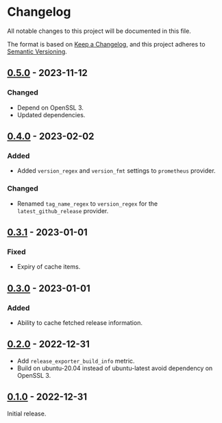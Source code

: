 # Changelog
All notable changes to this project will be documented in this file.

The format is based on [Keep a Changelog](https://keepachangelog.com/en/1.0.0/),
and this project adheres to [Semantic Versioning](https://semver.org/spec/v2.0.0.html).

## [0.5.0] - 2023-11-12

### Changed

* Depend on OpenSSL 3.
* Updated dependencies.


## [0.4.0] - 2023-02-02

### Added

* Added `version_regex` and `version_fmt` settings to `prometheus` provider.

### Changed

* Renamed `tag_name_regex` to `version_regex` for the `latest_github_release`
  provider.


## [0.3.1] - 2023-01-01

### Fixed

* Expiry of cache items.

## [0.3.0] - 2023-01-01

### Added

* Ability to cache fetched release information.


## [0.2.0] - 2022-12-31

* Add `release_exporter_build_info` metric.
* Build on ubuntu-20.04 instead of ubuntu-latest avoid dependency on OpenSSL 3.

## [0.1.0] - 2022-12-31

Initial release.

[Unreleased]: https://github.com/jgosmann/release-exporter/compare/v0.5.0...HEAD
[0.5.0]: https://github.com/jgosmann/release-exporter/releases/tag/v0.5.0
[0.4.0]: https://github.com/jgosmann/release-exporter/releases/tag/v0.4.0
[0.3.1]: https://github.com/jgosmann/release-exporter/releases/tag/v0.3.1
[0.3.0]: https://github.com/jgosmann/release-exporter/releases/tag/v0.3.0
[0.2.0]: https://github.com/jgosmann/release-exporter/releases/tag/v0.2.0
[0.1.0]: https://github.com/jgosmann/release-exporter/releases/tag/v0.1.0


